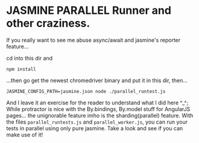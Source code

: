 # JASMINE PARALLEL Runner and other craziness.

If you really want to see me abuse async/await and jasmine's reporter feature...



cd into this dir and 

```
npm install
```

...then go get the newest chromedriver binary and put it in this dir, then...

```
JASMINE_CONFIG_PATH=jasmine.json node ./parallel_runtest.js 
```

And I leave it an exercise for the reader to understand what I did here ^_^;
While protractor is nice with the By.bindings, By.model stuff for AngularJS pages... the unignorable feature imho is the sharding(parallel) feature. With the files <code>parallel_runtests.js</code> and <code>parallel_worker.js</code>, you can run your tests in parallel using only pure jasmine. Take a look and see if you can make use of it!
